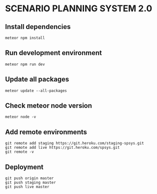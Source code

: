 # SCENARIO PLANNING SYSTEM 2.0

## Install dependencies
```
meteor npm install
```

## Run development environment
```
meteor npm run dev
```

## Update all packages
```
meteor update --all-packages
```

## Check meteor node version
```
meteor node -v
```

## Add remote environments
```
git remote add staging https://git.heroku.com/staging-spsys.git
git remote add live https://git.heroku.com/spsys.git
git remote -v
```

## Deployment
```
git push origin master
git push staging master
git push live master
```
